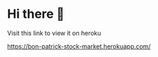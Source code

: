 # Hi there 👋

Visit this link to view it on heroku

https://bon-patrick-stock-market.herokuapp.com/

